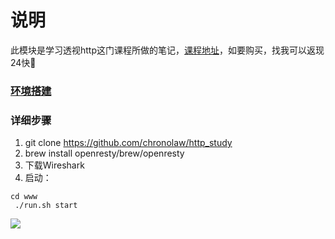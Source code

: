 # 说明

此模块是学习透视http这门课程所做的笔记，[课程地址](https://time.geekbang.org/column/intro/189)，如要购买，找我可以返现24快🐶

### [环境搭建](https://time.geekbang.org/column/article/146833?utm_source=pinpaizhuanqu&utm_medium=geektime&utm_campaign=guanwang&utm_term=guanwang&utm_content=0511)


### 详细步骤
1. git clone https://github.com/chronolaw/http_study
2. brew install openresty/brew/openresty
3. 下载Wireshark
4. 启动：

```
cd www
 ./run.sh start
```



![](https://static001.geekbang.org/resource/image/27/cc/2781919e73f5d258ff1dc371af632acc.png)